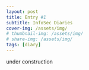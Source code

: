 ```yaml
---
layout: post
title: Entry #1
subtitle: InfoSec Diaries
cover-img: /assets/img/
# thumbnail-img: /assets/img/
# share-img: /assets/img/
tags: [diary]
---
```


under construction
